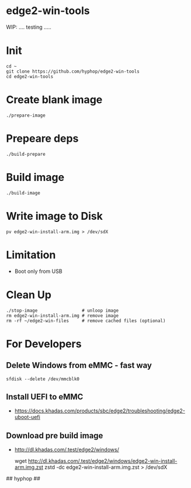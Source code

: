 # edge2-win-tools

WIP: .... testing .....

# Init

    cd ~
    git clone https://github.com/hyphop/edge2-win-tools
    cd edge2-win-tools

# Create blank image

    ./prepare-image

# Prepeare deps

    ./build-prepare

# Build image

    ./build-image

# Write image to Disk

    pv edge2-win-install-arm.img > /dev/sdX

# Limitation

+ Boot only from USB

# Clean Up

    ./stop-image                 # unloop image
    rm edge2-win-install-arm.img # remove image
    rm -rf ~/edge2-win-files     # remove cached files (optional)

# For Developers

## Delete Windows from eMMC - fast way

    sfdisk --delete /dev/mmcblk0

## Install UEFI to eMMC

+ https://docs.khadas.com/products/sbc/edge2/troubleshooting/edge2-uboot-uefi

## Download pre build image

+ http://dl.khadas.com/.test/edge2/windows/


    wget http://dl.khadas.com/.test/edge2/windows/edge2-win-install-arm.img.zst
    zstd -dc edge2-win-install-arm.img.zst > /dev/sdX


\#\# hyphop \#\#


